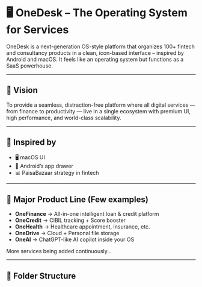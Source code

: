 # 🖥️ OneDesk – The Operating System for Services

OneDesk is a next-generation OS-style platform that organizes 100+ fintech and consultancy products in a clean, icon-based interface – inspired by Android and macOS. It feels like an operating system but functions as a SaaS powerhouse.

---

## 🚀 Vision

To provide a seamless, distraction-free platform where all digital services — from finance to productivity — live in a single ecosystem with premium UI, high performance, and world-class scalability.

---

## 🧠 Inspired by

- 🖥️ macOS UI
- 📱 Android’s app drawer
- 📊 PaisaBazaar strategy in fintech

---

## 💼 Major Product Line (Few examples)

- **OneFinance** → All-in-one intelligent loan & credit platform
- **OneCredit** → CIBIL tracking + Score booster
- **OneHealth** → Healthcare appointment, insurance, etc.
- **OneDrive** → Cloud + Personal file storage
- **OneAI** → ChatGPT-like AI copilot inside your OS

More services being added continuously...

---

## 🧱 Folder Structure